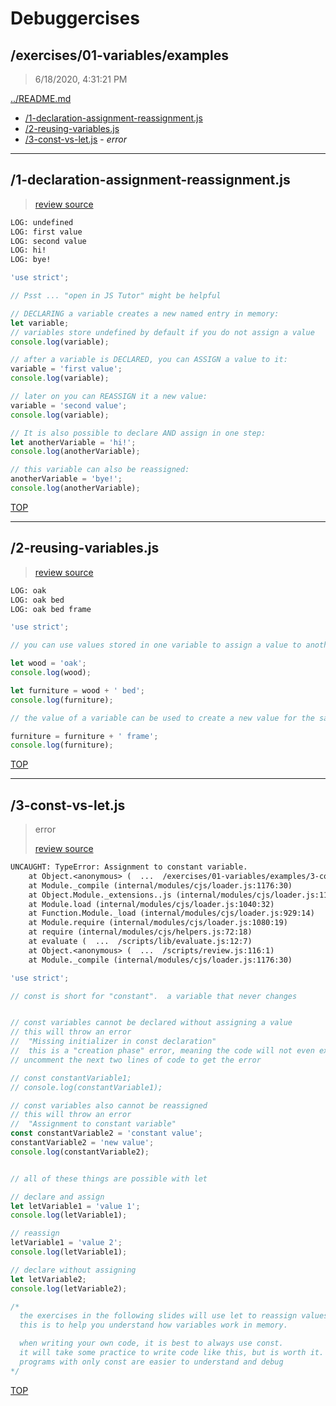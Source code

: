 # Debuggercises 

## /exercises/01-variables/examples 

> 6/18/2020, 4:31:21 PM 

[../README.md](../README.md)

- [/1-declaration-assignment-reassignment.js](#1-declaration-assignment-reassignmentjs)  
- [/2-reusing-variables.js](#2-reusing-variablesjs)  
- [/3-const-vs-let.js](#3-const-vs-letjs) - _error_ 

---

## /1-declaration-assignment-reassignment.js 

>  
>
> [review source](../../../exercises/01-variables/examples/1-declaration-assignment-reassignment.js)

```txt
LOG: undefined
LOG: first value
LOG: second value
LOG: hi!
LOG: bye!
```

```js
'use strict';

// Psst ... "open in JS Tutor" might be helpful

// DECLARING a variable creates a new named entry in memory:
let variable;
// variables store undefined by default if you do not assign a value
console.log(variable);

// after a variable is DECLARED, you can ASSIGN a value to it:
variable = 'first value';
console.log(variable);

// later on you can REASSIGN it a new value:
variable = 'second value';
console.log(variable);

// It is also possible to declare AND assign in one step:
let anotherVariable = 'hi!';
console.log(anotherVariable);

// this variable can also be reassigned:
anotherVariable = 'bye!';
console.log(anotherVariable);

```

[TOP](#debuggercises)

---

## /2-reusing-variables.js 

>  
>
> [review source](../../../exercises/01-variables/examples/2-reusing-variables.js)

```txt
LOG: oak
LOG: oak bed
LOG: oak bed frame
```

```js
'use strict';

// you can use values stored in one variable to assign a value to another

let wood = 'oak';
console.log(wood);

let furniture = wood + ' bed';
console.log(furniture);

// the value of a variable can be used to create a new value for the same variable

furniture = furniture + ' frame';
console.log(furniture);

```

[TOP](#debuggercises)

---

## /3-const-vs-let.js 

> error 
>
> [review source](../../../exercises/01-variables/examples/3-const-vs-let.js)

```txt
UNCAUGHT: TypeError: Assignment to constant variable.
    at Object.<anonymous> (  ...  /exercises/01-variables/examples/3-const-vs-let.js:19:19)
    at Module._compile (internal/modules/cjs/loader.js:1176:30)
    at Object.Module._extensions..js (internal/modules/cjs/loader.js:1196:10)
    at Module.load (internal/modules/cjs/loader.js:1040:32)
    at Function.Module._load (internal/modules/cjs/loader.js:929:14)
    at Module.require (internal/modules/cjs/loader.js:1080:19)
    at require (internal/modules/cjs/helpers.js:72:18)
    at evaluate (  ...  /scripts/lib/evaluate.js:12:7)
    at Object.<anonymous> (  ...  /scripts/review.js:116:1)
    at Module._compile (internal/modules/cjs/loader.js:1176:30) 
```

```js
'use strict';

// const is short for "constant".  a variable that never changes


// const variables cannot be declared without assigning a value
// this will throw an error
//  "Missing initializer in const declaration"
//  this is a "creation phase" error, meaning the code will not even execute!
// uncomment the next two lines of code to get the error

// const constantVariable1;
// console.log(constantVariable1);

// const variables also cannot be reassigned
// this will throw an error
//  "Assignment to constant variable"
const constantVariable2 = 'constant value';
constantVariable2 = 'new value';
console.log(constantVariable2);


// all of these things are possible with let

// declare and assign
let letVariable1 = 'value 1';
console.log(letVariable1);

// reassign
letVariable1 = 'value 2';
console.log(letVariable1);

// declare without assigning
let letVariable2;
console.log(letVariable2);

/*
  the exercises in the following slides will use let to reassign values
  this is to help you understand how variables work in memory.

  when writing your own code, it is best to always use const.
  it will take some practice to write code like this, but is worth it.
  programs with only const are easier to understand and debug
*/

```

[TOP](#debuggercises)

